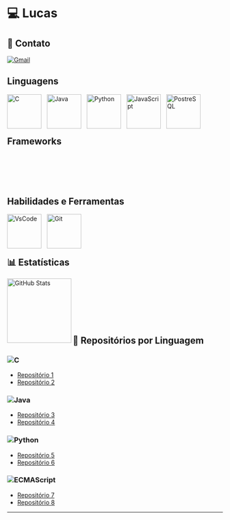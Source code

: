 # 💻 Lucas

## 📱 Contato

[![Gmail](https://img.shields.io/badge/Gmail-D14836?style=for-the-badge&logo=gmail&logoColor=white)](mailto:lucasvasconcelospiranicarneiro@gmail.com)

## Linguagens 
<img align="left" alt="C" width="80px" style="padding-right:10px;" src="https://cdn.jsdelivr.net/gh/devicons/devicon@latest/icons/c/c-original.svg" />
<img align="left" alt="Java" width="80px" style="padding-right:10px;" src="https://cdn.jsdelivr.net/gh/devicons/devicon/icons/java/java-original.svg" />
<img align="left" alt="Python" width="80px" style="padding-right:10px;" src="https://cdn.jsdelivr.net/gh/devicons/devicon@latest/icons/python/python-original.svg" />
<img align="left" alt="JavaScript" width="80px" style="padding-right:10px;" src="https://cdn.jsdelivr.net/gh/devicons/devicon@latest/icons/javascript/javascript-original.svg" />
<img align="left" alt="PostreSQL" width="80px" style="padding-right:10px;" src="https://cdn.jsdelivr.net/gh/devicons/devicon@latest/icons/postgresql/postgresql-original.svg" />
<br> <br> <br> <br>

## Frameworks

<br> <br> <br> <br>

## Habilidades e Ferramentas
<img align="left" alt="VsCode" width="80px" style="padding-right:10px;" src="https://cdn.jsdelivr.net/gh/devicons/devicon@latest/icons/vscode/vscode-original.svg"/>
<img align="left" alt="Git" width="80px" style="padding-right:10px;" src="https://cdn.jsdelivr.net/gh/devicons/devicon/icons/git/git-original.svg" />
<br> <br> <br> <br>

## 📊 Estatísticas
<img 
      align="left" 
      alt="GitHub Stats" 
      height="150" 
      src="https://github-readme-stats.vercel.app/api/top-langs/?username=lucas-vasconcelos-pirani-carneiro&theme=gruvbox&layout=compact&custom_title=Linguagens&langs_count=9" 
  />
  
<br> <br> <br> <br> <br> <br>   

## 📂 Repositórios por Linguagem

### <img alt="C" src="https://img.shields.io/badge/C-00599C?logo=c&logoColor=white&style=for-the-badge" />
- [Repositório 1](https://github.com/seu-usuario/repositorio1)
- [Repositório 2](https://github.com/seu-usuario/repositorio2)

### <img alt="Java" src="https://img.shields.io/badge/Java-ED8B00?logo=java&logoColor=white&style=for-the-badge" />
- [Repositório 3](https://github.com/seu-usuario/repositorio3)
- [Repositório 4](https://github.com/seu-usuario/repositorio4)

### <img alt="Python" src="https://img.shields.io/badge/Python-3776AB?logo=python&logoColor=white&style=for-the-badge" />
- [Repositório 5](https://github.com/seu-usuario/repositorio5)
- [Repositório 6](https://github.com/seu-usuario/repositorio6)

### <img alt="ECMAScript" src="https://img.shields.io/badge/JavaScript-F7DF1E?logo=javascript&logoColor=black&style=for-the-badge" />
- [Repositório 7](https://github.com/seu-usuario/repositorio7)
- [Repositório 8](https://github.com/seu-usuario/repositorio8)

---

